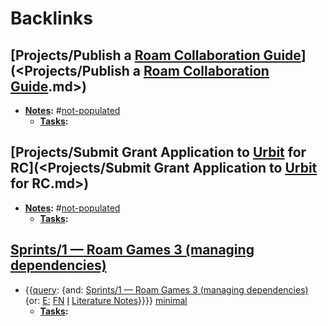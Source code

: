 
# Backlinks
## [Projects/Publish a [Roam Collaboration Guide](<Roam Collaboration Guide.md>)](<Projects/Publish a [Roam Collaboration Guide](<Roam Collaboration Guide.md>).md>)
- **[Notes](<Notes.md>):** #[not-populated](<not-populated.md>)
    - **[Tasks](<Tasks.md>):**

## [Projects/Submit Grant Application to [Urbit](<Urbit.md>) for RC](<Projects/Submit Grant Application to [Urbit](<Urbit.md>) for RC.md>)
- **[Notes](<Notes.md>):** #[not-populated](<not-populated.md>)
    - **[Tasks](<Tasks.md>):**

## [Sprints/1 — Roam Games 3 (managing dependencies)](<Sprints/1 — Roam Games 3 (managing dependencies).md>)
- {{[query](<query.md>): {and: [Sprints/1 — Roam Games 3 (managing dependencies)](<Sprints/1 — Roam Games 3 (managing dependencies).md>) {or: [E:](<E:.md>) [FN](<FN.md>) [I](<I.md>) [Literature Notes](<Literature Notes.md>)}}}} [minimal](<minimal.md>)
    - **[Tasks](<Tasks.md>):**

